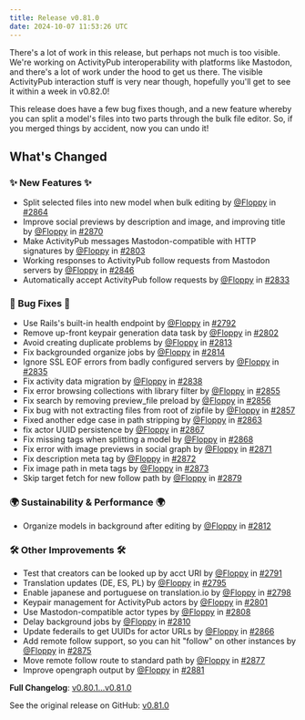 ```yaml
---
title: Release v0.81.0
date: 2024-10-07 11:53:26 UTC
---
```

There's a lot of work in this release, but perhaps not much is too visible. We're working on ActivityPub interoperability with platforms like Mastodon, and there's a lot of work under the hood to get us there. The visible ActivityPub interaction stuff is very near though, hopefully you'll get to see it within a week in v0.82.0!

This release does have a few bug fixes though, and a new feature whereby you can split a model's files into two parts through the bulk file editor. So, if you merged things by accident, now you can undo it!

## What's Changed
### ✨ New Features ✨
* Split selected files into new model when bulk editing by [@Floppy](https://github.com/Floppy) in [#2864](https://github.com/manyfold3d/manyfold/pull/2864)
* Improve social previews by description and image, and improving title by [@Floppy](https://github.com/Floppy) in [#2870](https://github.com/manyfold3d/manyfold/pull/2870)
* Make ActivityPub messages Mastodon-compatible with HTTP signatures by [@Floppy](https://github.com/Floppy) in [#2803](https://github.com/manyfold3d/manyfold/pull/2803)
* Working responses to ActivityPub follow requests from Mastodon servers by [@Floppy](https://github.com/Floppy) in [#2846](https://github.com/manyfold3d/manyfold/pull/2846)
* Automatically accept ActivityPub follow requests by [@Floppy](https://github.com/Floppy) in [#2833](https://github.com/manyfold3d/manyfold/pull/2833)
### 🐛 Bug Fixes 🐛
* Use Rails's built-in health endpoint by [@Floppy](https://github.com/Floppy) in [#2792](https://github.com/manyfold3d/manyfold/pull/2792)
* Remove up-front keypair generation data task by [@Floppy](https://github.com/Floppy) in [#2802](https://github.com/manyfold3d/manyfold/pull/2802)
* Avoid creating duplicate problems by [@Floppy](https://github.com/Floppy) in [#2813](https://github.com/manyfold3d/manyfold/pull/2813)
* Fix backgrounded organize jobs by [@Floppy](https://github.com/Floppy) in [#2814](https://github.com/manyfold3d/manyfold/pull/2814)
* Ignore SSL EOF errors from badly configured servers by [@Floppy](https://github.com/Floppy) in [#2835](https://github.com/manyfold3d/manyfold/pull/2835)
* Fix activity data migration by [@Floppy](https://github.com/Floppy) in [#2838](https://github.com/manyfold3d/manyfold/pull/2838)
* Fix error browsing collections with library filter by [@Floppy](https://github.com/Floppy) in [#2855](https://github.com/manyfold3d/manyfold/pull/2855)
* Fix search by removing preview_file preload by [@Floppy](https://github.com/Floppy) in [#2856](https://github.com/manyfold3d/manyfold/pull/2856)
* Fix bug with not extracting files from root of zipfile by [@Floppy](https://github.com/Floppy) in [#2857](https://github.com/manyfold3d/manyfold/pull/2857)
* Fixed another edge case in path stripping by [@Floppy](https://github.com/Floppy) in [#2863](https://github.com/manyfold3d/manyfold/pull/2863)
* fix actor UUID persistence by [@Floppy](https://github.com/Floppy) in [#2867](https://github.com/manyfold3d/manyfold/pull/2867)
* Fix missing tags when splitting a model by [@Floppy](https://github.com/Floppy) in [#2868](https://github.com/manyfold3d/manyfold/pull/2868)
* Fix error with image previews in social graph by [@Floppy](https://github.com/Floppy) in [#2871](https://github.com/manyfold3d/manyfold/pull/2871)
* Fix description meta tag by [@Floppy](https://github.com/Floppy) in [#2872](https://github.com/manyfold3d/manyfold/pull/2872)
* Fix image path in meta tags by [@Floppy](https://github.com/Floppy) in [#2873](https://github.com/manyfold3d/manyfold/pull/2873)
* Skip target fetch for new follow path by [@Floppy](https://github.com/Floppy) in [#2879](https://github.com/manyfold3d/manyfold/pull/2879)
### 🌍 Sustainability & Performance 🌍
* Organize models in background after editing by [@Floppy](https://github.com/Floppy) in [#2812](https://github.com/manyfold3d/manyfold/pull/2812)
### 🛠️ Other Improvements 🛠️
* Test that creators can be looked up by acct URI by [@Floppy](https://github.com/Floppy) in [#2791](https://github.com/manyfold3d/manyfold/pull/2791)
* Translation updates (DE, ES, PL) by [@Floppy](https://github.com/Floppy) in [#2795](https://github.com/manyfold3d/manyfold/pull/2795)
* Enable japanese and portuguese on translation.io by [@Floppy](https://github.com/Floppy) in [#2798](https://github.com/manyfold3d/manyfold/pull/2798)
* Keypair management for ActivityPub actors by [@Floppy](https://github.com/Floppy) in [#2801](https://github.com/manyfold3d/manyfold/pull/2801)
* Use Mastodon-compatible actor types by [@Floppy](https://github.com/Floppy) in [#2808](https://github.com/manyfold3d/manyfold/pull/2808)
* Delay background jobs by [@Floppy](https://github.com/Floppy) in [#2810](https://github.com/manyfold3d/manyfold/pull/2810)
* Update federails to get UUIDs for actor URLs by [@Floppy](https://github.com/Floppy) in [#2866](https://github.com/manyfold3d/manyfold/pull/2866)
* Add remote follow support, so you can hit "follow" on other instances by [@Floppy](https://github.com/Floppy) in [#2875](https://github.com/manyfold3d/manyfold/pull/2875)
* Move remote follow route to standard path by [@Floppy](https://github.com/Floppy) in [#2877](https://github.com/manyfold3d/manyfold/pull/2877)
* Improve opengraph output by [@Floppy](https://github.com/Floppy) in [#2881](https://github.com/manyfold3d/manyfold/pull/2881)


**Full Changelog**: [v0.80.1...v0.81.0](https://github.com/manyfold3d/manyfold/compare/v0.80.1...v0.81.0)

See the original release on GitHub: [v0.81.0](https://github.com/manyfold3d/manyfold/releases/tag/v0.81.0)
